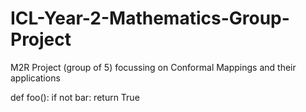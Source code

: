 # ICL-Year-2-Mathematics-Group-Project
M2R Project (group of 5) focussing on Conformal Mappings and their applications

def foo():
    if not bar:
        return True
